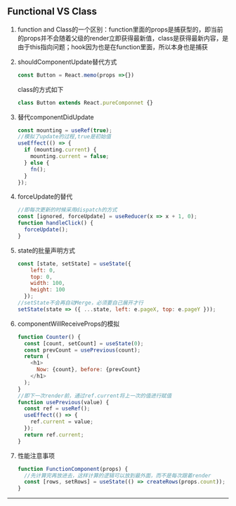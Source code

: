 ## Functional VS Class

1. function and Class的一个区别：function里面的props是捕获型的，即当前的props并不会随着父级的render立即获得最新值，class是获得最新内容，是由于this指向问题；hook因为也是在function里面，所以本身也是捕获

2. shouldComponentUpdate替代方式

   ```javascript
   const Button = React.memo(props =>{})
   ```

   class的方式如下

   ```javascript
   class Button extends React.pureComponnet {}
   ```

3. 替代componentDidUpdate

   ```javascript
   const mounting = useRef(true);
   //模拟了update的过程,true是初始值
   useEffect(() => {
     if (mounting.current) {
       mounting.current = false;
     } else {
       fn();
     }
   });
   ```

4. forceUpdate的替代

   ```javascript
   //即每次更新的时候采用dispatch的方式
   const [ignored, forceUpdate] = useReducer(x => x + 1, 0);
   function handleClick() {
     forceUpdate();
   }
   ```

5. state的批量声明方式

   ```javascript
   const [state, setState] = useState({
       left: 0,
       top: 0,
       width: 100,
       height: 100
     });
   //setState不会再自动Merge，必须要自己展开才行
   setState(state => ({ ...state, left: e.pageX, top: e.pageY }));
   ```

6. componentWillReceiveProps的模拟

   ```javascript
   function Counter() {
     const [count, setCount] = useState(0);
     const prevCount = usePrevious(count);
     return (
       <h1>
         Now: {count}, before: {prevCount}
       </h1>
     );
   }
   //即下一次render前，通过ref.current将上一次的值进行赋值
   function usePrevious(value) {
     const ref = useRef();
     useEffect(() => {
       ref.current = value;
     });
     return ref.current;
   }
   ```

7. 性能注意事项

   ```javascript
   function FunctionComponent(props) {
     //先计算完再放进去，这样计算的逻辑可以放到最外面，而不是每次跟着render
     const [rows, setRows] = useState(() => createRows(props.count));
   }
   ```

---























